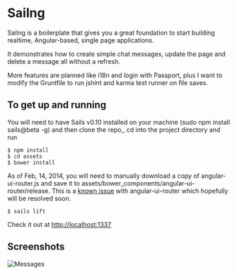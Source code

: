 # Sailng #

Sailng is a boilerplate that gives you a great foundation to start building realtime, Angular-based, single page applications.

It demonstrates how to create simple chat messages, update the page and delete a message all without a refresh.

More features are planned like i18n and login with Passport, plus I want to modify the Gruntfile to run jshint and karma test runner on file saves.

## To get up and running ##
You will need to have Sails v0.10 installed on your machine (sudo npm install sails@beta -g) and then clone the repo,, cd into the project directory and run

    $ npm install
    $ cd assets
    $ bower install

As of Feb, 14, 2014, you will need to manually download a copy of angular-ui-router.js and save it to assets/bower_components/angular-ui-router/release.
This is a [known issue](https://github.com/angular-ui/ui-router/issues/846) with angular-ui-router which hopefully will be resolved soon.

    $ sails lift

Check it out at [http://localhost:1337](http://localhost:1337)

## Screenshots ##

![Messages](https://github.com/ryancp/sailng/raw/master/screenshots/sailng-messages.png)